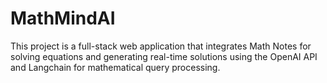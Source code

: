 # MathMindAI
This project is a full-stack web application that integrates Math Notes for solving equations and generating real-time solutions using the OpenAI API and Langchain for mathematical query processing.
